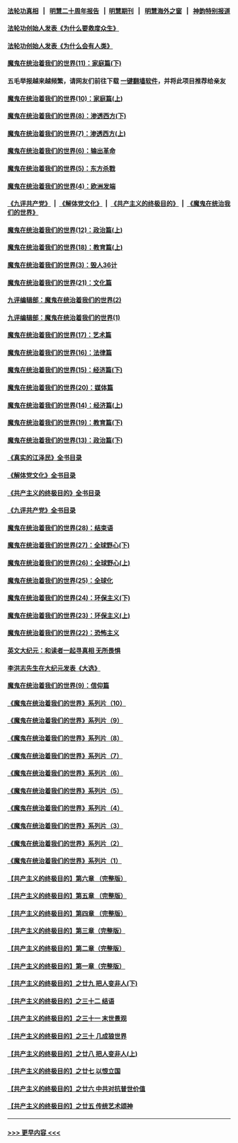 #### [法轮功真相](https://github.com/gfw-breaker/truth/blob/master/README.md?t=0) &nbsp;&nbsp;|&nbsp;&nbsp; [明慧二十周年报告](https://github.com/gfw-breaker/mh-reports/blob/master/README.md?t=0) &nbsp;&nbsp;|&nbsp;&nbsp;[明慧期刊](https://github.com/gfw-breaker/mh-qikan) &nbsp;&nbsp;|&nbsp;&nbsp; [明慧海外之窗](https://github.com/gfw-breaker/mh-news/blob/master/README.md?t=0) &nbsp;&nbsp;|&nbsp;&nbsp; [神韵特别报道](https://github.com/gfw-breaker/mh-news/blob/master/shenyun.md?t=0)
#### [法轮功创始人发表《为什么要救度众生》](../pages/nsc422/n13975246.md?t=05090343) 
#### [法轮功创始人发表《为什么会有人类》](../pages/nsc422/n13912117.md?t=05090343) 
#### [魔鬼在统治着我们的世界(11)：家庭篇(下)](../pages/nsc422/n10440961.md?t=05090343) 
#### 五毛举报越来越频繁，请网友们前往下载 [一键翻墙软件](https://github.com/gfw-breaker/ssr-accounts)，并将此项目推荐给亲友
#### [魔鬼在统治着我们的世界(10)：家庭篇(上)](../pages/nsc422/n10435448.md?t=05090343) 
#### [魔鬼在统治着我们的世界(8)：渗透西方(下)](../pages/nsc422/n10429603.md?t=05090343) 
#### [魔鬼在统治着我们的世界(7)：渗透西方(上)](../pages/nsc422/n10426013.md?t=05090343) 
#### [魔鬼在统治着我们的世界(6)：输出革命](../pages/nsc422/n10421536.md?t=05090343) 
#### [魔鬼在统治着我们的世界(5)：东方杀戮](../pages/nsc422/n10417707.md?t=05090343) 
#### [魔鬼在统治着我们的世界(4)：欧洲发端](../pages/nsc422/n10414890.md?t=05090343) 
#### [《九评共产党》](https://github.com/begood0513/9ping.md/blob/master/README.md) &nbsp;|&nbsp; [《解体党文化》](../../../../jtdwh.md/blob/master/README.md)  &nbsp;|&nbsp; [《共产主义的终极目的》](../../../../gczydzjmd.md/blob/master/README.md) &nbsp;|&nbsp; [《魔鬼在统治我们的世界》](../../../../mgztzwmdsj.md/blob/master/README.md) 
#### [魔鬼在统治着我们的世界(12)：政治篇(上)](../pages/nsc422/n10444576.md?t=05090343) 
#### [魔鬼在统治着我们的世界(18)：教育篇(上)](../pages/nsc422/n10526970.md?t=05090343) 
#### [魔鬼在统治着我们的世界(3)：毁人36计](../pages/nsc422/n10411583.md?t=05090343) 
#### [魔鬼在统治着我们的世界(21)：文化篇](../pages/nsc422/n10597706.md?t=05090343) 
#### [九评编辑部：魔鬼在统治着我们的世界(2)](../pages/nsc422/n10410036.md?t=05090343) 
#### [九评编辑部：魔鬼在统治着我们的世界(1)](../pages/nsc422/n10406825.md?t=05090343) 
#### [魔鬼在统治着我们的世界(17)：艺术篇](../pages/nsc422/n10499093.md?t=05090343) 
#### [魔鬼在统治着我们的世界(16)：法律篇](../pages/nsc422/n10485969.md?t=05090343) 
#### [魔鬼在统治着我们的世界(15)：经济篇(下)](../pages/nsc422/n10469975.md?t=05090343) 
#### [魔鬼在统治着我们的世界(20)：媒体篇](../pages/nsc422/n10586579.md?t=05090343) 
#### [魔鬼在统治着我们的世界(14)：经济篇(上)](../pages/nsc422/n10457370.md?t=05090343) 
#### [魔鬼在统治着我们的世界(19)：教育篇(下)](../pages/nsc422/n10564808.md?t=05090343) 
#### [魔鬼在统治着我们的世界(13)：政治篇(下)](../pages/nsc422/n10448270.md?t=05090343) 
#### [《真实的江泽民》全书目录](../pages/nsc422/n13721399.md?t=05090343) 
#### [《解体党文化》全书目录](../pages/nsc422/n13721157.md?t=05090343) 
#### [《共产主义的终极目的》全书目录](../pages/nsc422/n13721048.md?t=05090343) 
#### [《九评共产党》全书目录](../pages/nsc422/n13708085.md?t=05090343) 
#### [魔鬼在统治着我们的世界(28)：结束语](../pages/nsc422/n10936246.md?t=05090343) 
#### [魔鬼在统治着我们的世界(27)：全球野心(下)](../pages/nsc422/n10928319.md?t=05090343) 
#### [魔鬼在统治着我们的世界(26)：全球野心(上)](../pages/nsc422/n10900318.md?t=05090343) 
#### [魔鬼在统治着我们的世界(25)：全球化](../pages/nsc422/n10788205.md?t=05090343) 
#### [魔鬼在统治着我们的世界(24)：环保主义(下)](../pages/nsc422/n10695307.md?t=05090343) 
#### [魔鬼在统治着我们的世界(23)：环保主义(上)](../pages/nsc422/n10688613.md?t=05090343) 
#### [魔鬼在统治着我们的世界(22)：恐怖主义](../pages/nsc422/n10614727.md?t=05090343) 
#### [英文大纪元：和读者一起寻真相 无所畏惧](../pages/nsc422/n12542027.md?t=05090343) 
#### [李洪志先生在大纪元发表《大选》](../pages/nsc422/n12534746.md?t=05090343) 
#### [魔鬼在统治着我们的世界(9)：信仰篇](../pages/nsc422/n10432159.md?t=05090343) 
#### [《魔鬼在统治着我们的世界》系列片（10）](../pages/nsc422/n12292670.md?t=05090343) 
#### [《魔鬼在统治着我们的世界》系列片（9）](../pages/nsc422/n12290859.md?t=05090343) 
#### [《魔鬼在统治着我们的世界》系列片（8）](../pages/nsc422/n12287445.md?t=05090343) 
#### [《魔鬼在统治着我们的世界》系列片（7）](../pages/nsc422/n12283425.md?t=05090343) 
#### [《魔鬼在统治着我们的世界》系列片（6）](../pages/nsc422/n12282314.md?t=05090343) 
#### [《魔鬼在统治着我们的世界》系列片（5）](../pages/nsc422/n12281419.md?t=05090343) 
#### [《魔鬼在统治着我们的世界》系列片（4）](../pages/nsc422/n12274024.md?t=05090343) 
#### [《魔鬼在统治着我们的世界》系列片（3）](../pages/nsc422/n12271322.md?t=05090343) 
#### [《魔鬼在统治着我们的世界》系列片（2）](../pages/nsc422/n12269049.md?t=05090343) 
#### [《魔鬼在统治着我们的世界》系列片（1）](../pages/nsc422/n12267575.md?t=05090343) 
#### [【共产主义的终极目的】第六章 （完整版）](../pages/nsc422/n11428913.md?t=05090343) 
#### [【共产主义的终极目的】第五章 （完整版）](../pages/nsc422/n11428912.md?t=05090343) 
#### [【共产主义的终极目的】第四章 （完整版）](../pages/nsc422/n11428907.md?t=05090343) 
#### [【共产主义的终极目的】第三章（完整版）](../pages/nsc422/n11428848.md?t=05090343) 
#### [【共产主义的终极目的】第二章（完整版）](../pages/nsc422/n11428831.md?t=05090343) 
#### [【共产主义的终极目的】第一章（完整版）](../pages/nsc422/n11417651.md?t=05090343) 
#### [【共产主义的终极目的】之廿九 把人变非人(下)](../pages/nsc422/n11344140.md?t=05090343) 
#### [【共产主义的终极目的】之三十二 结语](../pages/nsc422/n11360535.md?t=05090343) 
#### [【共产主义的终极目的】之三十一 末世景观](../pages/nsc422/n11351129.md?t=05090343) 
#### [【共产主义的终极目的】之三十 几成狼世界](../pages/nsc422/n11348280.md?t=05090343) 
#### [【共产主义的终极目的】之廿八 把人变非人(上)](../pages/nsc422/n11340492.md?t=05090343) 
#### [【共产主义的终极目的】之廿七 以恨立国](../pages/nsc422/n11336944.md?t=05090343) 
#### [【共产主义的终极目的】之廿六 中共对抗普世价值](../pages/nsc422/n11324785.md?t=05090343) 
#### [【共产主义的终极目的】之廿五 传统艺术颂神](../pages/nsc422/n11296396.md?t=05090343) 

----
#### [ >>> 更早内容 <<< ](../indexes/nsc422-earlier.md)
